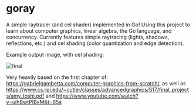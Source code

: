 # goray

A simple raytracer (and cel shader) implemented in Go! Using this project to learn about computer graphics, linear algebra, the Go language, and concurrency. Currently features simple raytracing (lights, shadows, reflections, etc.) and cel shading (color quantization and edge detection). 

Example output image, with cel shading:

![final](https://github.com/lanceu0128/goray/assets/81938513/988f09c0-b6ed-4d7c-96bc-d623c1577abb)

Very heavily based on the first chapter of: https://gabrielgambetta.com/computer-graphics-from-scratch/, as well as https://www.cs.rpi.edu/~cutler/classes/advancedgraphics/S17/final_projects/amy_toshi.pdf and https://www.youtube.com/watch?v=uihBwtPIBxM&t=65s
